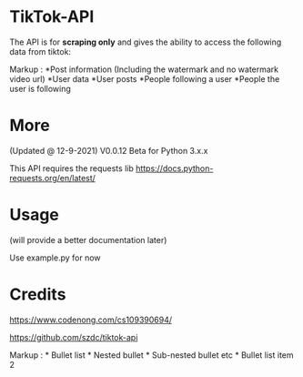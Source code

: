 # TikTok-API
The API is for __scraping only__ and gives the ability to access the following data from tiktok:

 Markup : *Post information (Including the watermark and no watermark video url) 
          *User data
          *User posts
          *People following a user
          *People the user is following

# More
(Updated @ 12-9-2021) V0.0.12 Beta for Python 3.x.x

This API requires the requests lib https://docs.python-requests.org/en/latest/

# Usage
(will provide a better documentation later)

Use example.py for now
# Credits
https://www.codenong.com/cs109390694/

https://github.com/szdc/tiktok-api

 Markup : * Bullet list
              * Nested bullet
                  * Sub-nested bullet etc
          * Bullet list item 2
